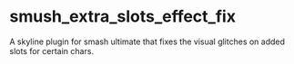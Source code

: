 # smush_extra_slots_effect_fix
A skyline plugin for smash ultimate that fixes the visual glitches on added slots for certain chars.
